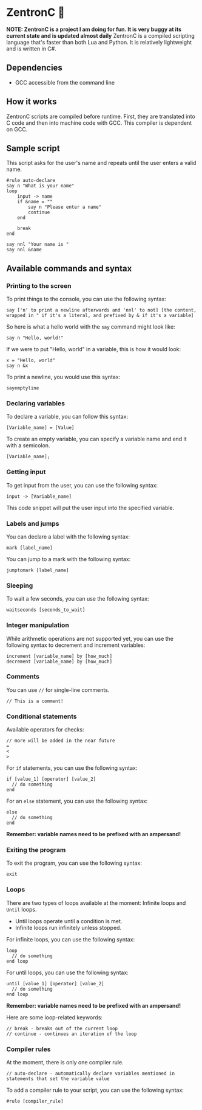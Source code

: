 # ZentronC 🚀
**NOTE: ZentronC is a project I am doing for fun. It is very buggy at its current state and is updated almost daily**
ZentronC is a compiled scripting language that's faster than both Lua and Python. It is relatively lightweight and is written in C#.

## Dependencies
* GCC accessible from the command line

## How it works
ZentronC scripts are compiled before runtime. First, they are translated into C code and then into machine code with GCC. This compiler is dependent on GCC.

## Sample script
This script asks for the user's name and repeats until the user enters a valid name.
```
#rule auto-declare
say n "What is your name"
loop 
    input -> name
    if &name = ""
        say n "Please enter a name"
        continue
    end

    break
end

say nnl "Your name is "
say nnl &name
```

## Available commands and syntax
### Printing to the screen
To print things to the console, you can use the following syntax:
```
say ['n' to print a newline afterwards and 'nnl' to not] [the content, wrapped in " if it's a literal, and prefixed by & if it's a variable]
```

So here is what a hello world with the `say` command might look like:
```
say n "Hello, world!"
```

If we were to put "Hello, world" in a variable, this is how it would look:
```
x = "Hello, world"
say n &x
```
To print a newline, you would use this syntax:
```
sayemptyline
```

### Declaring variables
To declare a variable, you can follow this syntax:

`[Variable_name] = [Value]`

To create an empty variable, you can specify a variable name and end it with a semicolon.

`[Variable_name];`

### Getting input
To get input from the user, you can use the following syntax:
```
input -> [Variable_name]
```
This code snippet will put the user input into the specified variable.

### Labels and jumps
You can declare a label with the following syntax:
```
mark [label_name]
```
You can jump to a mark with the following syntax:
```
jumptomark [label_name]
```

### Sleeping
To wait a few seconds, you can use the following syntax:
```
waitseconds [seconds_to_wait]
```

### Integer manipulation
While arithmetic operations are not supported yet, you can use the following syntax to decrement and increment variables:
```
increment [variable_name] by [how_much]
decrement [variable_name] by [how_much]
```

### Comments
You can use `//` for single-line comments.
```
// This is a comment!
```

### Conditional statements
Available operators for checks:
```
// more will be added in the near future
=
<
>
```
For `if` statements, you can use the following syntax:
```
if [value_1] [operator] [value_2]
  // do something
end
```
For an `else` statement, you can use the following syntax:
```
else
  // do something
end
```
**Remember: variable names need to be prefixed with an ampersand!**

### Exiting the program
To exit the program, you can use the following syntax:
```
exit
```

### Loops
There are two types of loops available at the moment: Infinite loops and `Until` loops.

* Until loops operate until a condition is met.
* Infinite loops run infinitely unless stopped.

For infinite loops, you can use the following syntax:
```
loop
  // do something
end loop
```
For until loops, you can use the following syntax:

```
until [value_1] [operator] [value_2]
  // do something
end loop
```
**Remember: variable names need to be prefixed with an ampersand!**

Here are some loop-related keywords:
```
// break - breaks out of the current loop
// continue - continues an iteration of the loop
```

### Compiler rules
At the moment, there is only one compiler rule.
```
// auto-declare - automatically declare variables mentioned in statements that set the variable value
```
To add a compiler rule to your script, you can use the following syntax:
```
#rule [compiler_rule]
```
